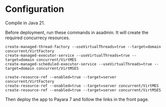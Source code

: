 # Configuration

Compile in Java 21.

Before deployment, run these commands in asadmin. It will create the required concurrecy resources.

```
create-managed-thread-factory --useVirtualThreads=true --target=domain concurrent/VirtFactory
create-managed-executor-service --useVirtualThreads=true --target=domain concurrent/VirtMES
create-managed-scheduled-executor-service --useVirtualThreads=true --target=domain concurrent/VirtMSES

create-resource-ref --enabled=true --target=server concurrent/VirtFactory
create-resource-ref --enabled=true --target=server concurrent/VirtMES
create-resource-ref --enabled=true --target=server concurrent/VirtMSES
```

Then deploy the app to Payara 7 and follow the links in the front page.
